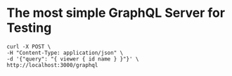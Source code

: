# The most simple GraphQL Server for Testing

```
curl -X POST \
-H "Content-Type: application/json" \
-d '{"query": "{ viewer { id name } }"}' \
http://localhost:3000/graphql
```
